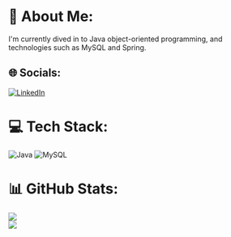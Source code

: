 # 💫 About Me:
I'm currently dived in to Java object-oriented programming, and technologies such as MySQL and Spring. 


## 🌐 Socials:
[![LinkedIn](https://img.shields.io/badge/LinkedIn-%230077B5.svg?logo=linkedin&logoColor=white)](https://www.linkedin.com/in/georgi-danailov-65392b1ba/) 

# 💻 Tech Stack:
![Java](https://img.shields.io/badge/java-%23ED8B00.svg?style=flat&logo=openjdk&logoColor=white) ![MySQL](https://img.shields.io/badge/mysql-%2300000f.svg?style=flat&logo=mysql&logoColor=white)
# 📊 GitHub Stats:
![](https://github-readme-streak-stats.herokuapp.com/?user=georgidanailov&theme=dark&hide_border=false)<br/>
![](https://github-readme-stats.vercel.app/api/top-langs/?username=georgidanailov&theme=dark&hide_border=false&include_all_commits=true&count_private=true&layout=compact)

<!-- Proudly created with GPRM ( https://gprm.itsvg.in ) -->
